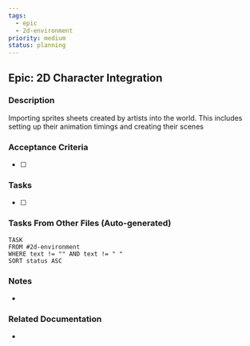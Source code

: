 ```yaml
---
tags:
  - epic
  - 2d-environment
priority: medium
status: planning
---
```

## Epic: 2D Character Integration

### Description
Importing sprites sheets created by artists into the world. This includes setting up their animation timings and creating their scenes

### Acceptance Criteria
- [ ] 

### Tasks
- [ ] 

### Tasks From Other Files (Auto-generated)
```dataview
TASK 
FROM #2d-environment  
WHERE text != "" AND text != " " 
SORT status ASC
```

### Notes
- 

### Related Documentation
- 
